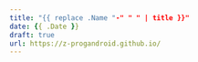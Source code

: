 ```yaml
---
title: "{{ replace .Name "-" " " | title }}"
date: {{ .Date }}
draft: true
url: https://z-progandroid.github.io/
---
```


